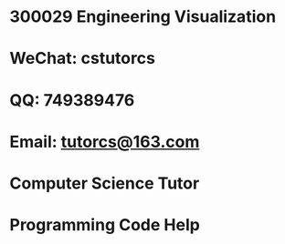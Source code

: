 # 300029 Engineering Visualization

# WeChat: cstutorcs

# QQ: 749389476

# Email: tutorcs@163.com

# Computer Science Tutor

# Programming Code Help
